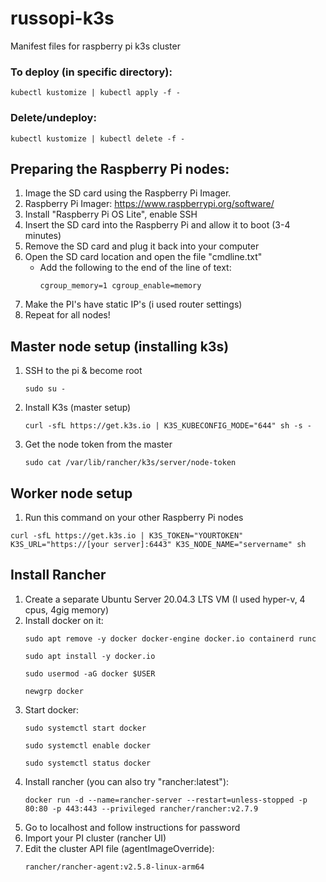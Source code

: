 # russopi-k3s
Manifest files for raspberry pi k3s cluster

### To deploy (in specific directory):
```
kubectl kustomize | kubectl apply -f -
```

### Delete/undeploy:
```
kubectl kustomize | kubectl delete -f -
```

## Preparing the Raspberry Pi nodes:

1. Image the SD card using the Raspberry Pi Imager.
2. Raspberry Pi Imager: https://www.raspberrypi.org/software/
3. Install "Raspberry Pi OS Lite", enable SSH
4. Insert the SD card into the Raspberry Pi and allow it to boot (3-4 minutes)
5. Remove the SD card and plug it back into your computer
6. Open the SD card location and open the file "cmdline.txt"
    - Add the following to the end of the line of text:
      ```
      cgroup_memory=1 cgroup_enable=memory
      ```
7. Make the PI's have static IP's (i used router settings)
8. Repeat for all nodes!

## Master node setup (installing k3s)

1. SSH to the pi & become root
    ```
    sudo su -
    ```
2. Install K3s (master setup)
    ```
    curl -sfL https://get.k3s.io | K3S_KUBECONFIG_MODE="644" sh -s -
    ```
3. Get the node token from the master
    ```
    sudo cat /var/lib/rancher/k3s/server/node-token
    ```

## Worker node setup

1. Run this command on your other Raspberry Pi nodes
```
curl -sfL https://get.k3s.io | K3S_TOKEN="YOURTOKEN" K3S_URL="https://[your server]:6443" K3S_NODE_NAME="servername" sh
```

## Install Rancher
1. Create a separate Ubuntu Server 20.04.3 LTS VM (I used hyper-v, 4 cpus, 4gig memory)
2. Install docker on it:
    ```
    sudo apt remove -y docker docker-engine docker.io containerd runc
    ```
    ```
    sudo apt install -y docker.io
    ```
    ```
    sudo usermod -aG docker $USER
    ```
    ```
    newgrp docker
    ```
3. Start docker:
    ```
    sudo systemctl start docker
    ```
    ```
    sudo systemctl enable docker
    ```
    ```
    sudo systemctl status docker
    ```
4. Install rancher (you can also try "rancher:latest"):
    ```
    docker run -d --name=rancher-server --restart=unless-stopped -p 80:80 -p 443:443 --privileged rancher/rancher:v2.7.9
    ```
5. Go to localhost and follow instructions for password
6. Import your PI cluster (rancher UI)
7. Edit the cluster API file (agentImageOverride):
    ```
    rancher/rancher-agent:v2.5.8-linux-arm64
    ```



